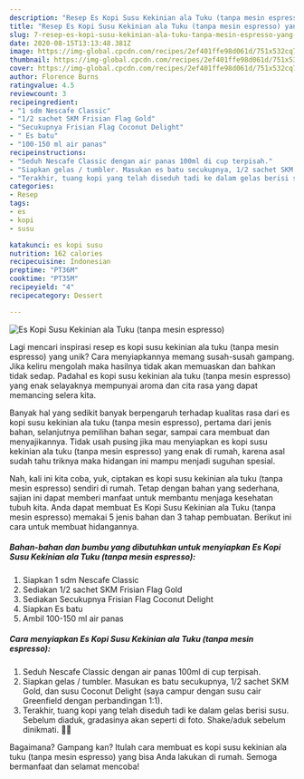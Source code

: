 ```yaml
---
description: "Resep Es Kopi Susu Kekinian ala Tuku (tanpa mesin espresso) yang Lezat"
title: "Resep Es Kopi Susu Kekinian ala Tuku (tanpa mesin espresso) yang Lezat"
slug: 7-resep-es-kopi-susu-kekinian-ala-tuku-tanpa-mesin-espresso-yang-lezat
date: 2020-08-15T13:13:48.381Z
image: https://img-global.cpcdn.com/recipes/2ef401ffe98d061d/751x532cq70/es-kopi-susu-kekinian-ala-tuku-tanpa-mesin-espresso-foto-resep-utama.jpg
thumbnail: https://img-global.cpcdn.com/recipes/2ef401ffe98d061d/751x532cq70/es-kopi-susu-kekinian-ala-tuku-tanpa-mesin-espresso-foto-resep-utama.jpg
cover: https://img-global.cpcdn.com/recipes/2ef401ffe98d061d/751x532cq70/es-kopi-susu-kekinian-ala-tuku-tanpa-mesin-espresso-foto-resep-utama.jpg
author: Florence Burns
ratingvalue: 4.5
reviewcount: 3
recipeingredient:
- "1 sdm Nescafe Classic"
- "1/2 sachet SKM Frisian Flag Gold"
- "Secukupnya Frisian Flag Coconut Delight"
- " Es batu"
- "100-150 ml air panas"
recipeinstructions:
- "Seduh Nescafe Classic dengan air panas 100ml di cup terpisah."
- "Siapkan gelas / tumbler. Masukan es batu secukupnya, 1/2 sachet SKM Gold, dan susu Coconut Delight (saya campur dengan susu cair Greenfield dengan perbandingan 1:1)."
- "Terakhir, tuang kopi yang telah diseduh tadi ke dalam gelas berisi susu. Sebelum diaduk, gradasinya akan seperti di foto. Shake/aduk sebelum dinikmati. 🙌🏻"
categories:
- Resep
tags:
- es
- kopi
- susu

katakunci: es kopi susu 
nutrition: 162 calories
recipecuisine: Indonesian
preptime: "PT36M"
cooktime: "PT35M"
recipeyield: "4"
recipecategory: Dessert

---
```



![Es Kopi Susu Kekinian ala Tuku (tanpa mesin espresso)](https://img-global.cpcdn.com/recipes/2ef401ffe98d061d/751x532cq70/es-kopi-susu-kekinian-ala-tuku-tanpa-mesin-espresso-foto-resep-utama.jpg)

Lagi mencari inspirasi resep es kopi susu kekinian ala tuku (tanpa mesin espresso) yang unik? Cara menyiapkannya memang susah-susah gampang. Jika keliru mengolah maka hasilnya tidak akan memuaskan dan bahkan tidak sedap. Padahal es kopi susu kekinian ala tuku (tanpa mesin espresso) yang enak selayaknya mempunyai aroma dan cita rasa yang dapat memancing selera kita.

Banyak hal yang sedikit banyak berpengaruh terhadap kualitas rasa dari es kopi susu kekinian ala tuku (tanpa mesin espresso), pertama dari jenis bahan, selanjutnya pemilihan bahan segar, sampai cara membuat dan menyajikannya. Tidak usah pusing jika mau menyiapkan es kopi susu kekinian ala tuku (tanpa mesin espresso) yang enak di rumah, karena asal sudah tahu triknya maka hidangan ini mampu menjadi suguhan spesial.




Nah, kali ini kita coba, yuk, ciptakan es kopi susu kekinian ala tuku (tanpa mesin espresso) sendiri di rumah. Tetap dengan bahan yang sederhana, sajian ini dapat memberi manfaat untuk membantu menjaga kesehatan tubuh kita. Anda dapat membuat Es Kopi Susu Kekinian ala Tuku (tanpa mesin espresso) memakai 5 jenis bahan dan 3 tahap pembuatan. Berikut ini cara untuk membuat hidangannya.

<!--inarticleads1-->

##### Bahan-bahan dan bumbu yang dibutuhkan untuk menyiapkan Es Kopi Susu Kekinian ala Tuku (tanpa mesin espresso):

1. Siapkan 1 sdm Nescafe Classic
1. Sediakan 1/2 sachet SKM Frisian Flag Gold
1. Sediakan Secukupnya Frisian Flag Coconut Delight
1. Siapkan  Es batu
1. Ambil 100-150 ml air panas




<!--inarticleads2-->

##### Cara menyiapkan Es Kopi Susu Kekinian ala Tuku (tanpa mesin espresso):

1. Seduh Nescafe Classic dengan air panas 100ml di cup terpisah.
1. Siapkan gelas / tumbler. Masukan es batu secukupnya, 1/2 sachet SKM Gold, dan susu Coconut Delight (saya campur dengan susu cair Greenfield dengan perbandingan 1:1).
1. Terakhir, tuang kopi yang telah diseduh tadi ke dalam gelas berisi susu. Sebelum diaduk, gradasinya akan seperti di foto. Shake/aduk sebelum dinikmati. 🙌🏻




Bagaimana? Gampang kan? Itulah cara membuat es kopi susu kekinian ala tuku (tanpa mesin espresso) yang bisa Anda lakukan di rumah. Semoga bermanfaat dan selamat mencoba!
